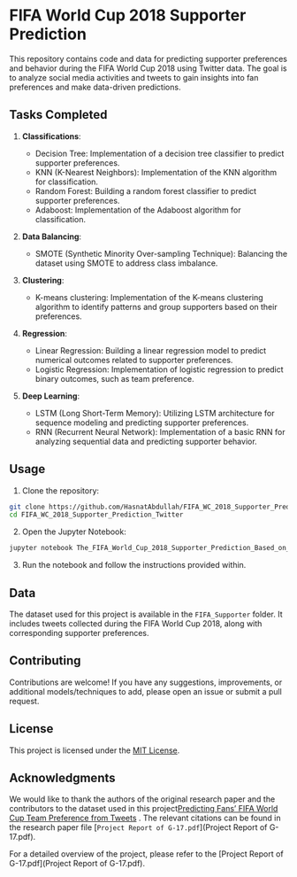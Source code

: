 # FIFA World Cup 2018 Supporter Prediction

This repository contains code and data for predicting supporter preferences and behavior during the FIFA World Cup 2018 using Twitter data. The goal is to analyze social media activities and tweets to gain insights into fan preferences and make data-driven predictions.

## Tasks Completed

1. **Classifications**:
	- Decision Tree: Implementation of a decision tree classifier to predict supporter preferences.
	- KNN (K-Nearest Neighbors): Implementation of the KNN algorithm for classification.
	- Random Forest: Building a random forest classifier to predict supporter preferences.
	- Adaboost: Implementation of the Adaboost algorithm for classification.

2. **Data Balancing**:
	- SMOTE (Synthetic Minority Over-sampling Technique): Balancing the dataset using SMOTE to address class imbalance.

3. **Clustering**:
	- K-means clustering: Implementation of the K-means clustering algorithm to identify patterns and group supporters based on their preferences.

4. **Regression**:
	- Linear Regression: Building a linear regression model to predict numerical outcomes related to supporter preferences.
	- Logistic Regression: Implementation of logistic regression to predict binary outcomes, such as team preference.

5. **Deep Learning**:
	- LSTM (Long Short-Term Memory): Utilizing LSTM architecture for sequence modeling and predicting supporter preferences.
	- RNN (Recurrent Neural Network): Implementation of a basic RNN for analyzing sequential data and predicting supporter behavior.

## Usage

1. Clone the repository:

```bash
git clone https://github.com/HasnatAbdullah/FIFA_WC_2018_Supporter_Prediction_Twitter.git
cd FIFA_WC_2018_Supporter_Prediction_Twitter
```

2. Open the Jupyter Notebook:

```bash
jupyter notebook The_FIFA_World_Cup_2018_Supporter_Prediction_Based_on_Twitter.ipynb
```

3. Run the notebook and follow the instructions provided within.

## Data

The dataset used for this project is available in the `FIFA_Supporter` folder. It includes tweets collected during the FIFA World Cup 2018, along with corresponding supporter preferences.

## Contributing

Contributions are welcome! If you have any suggestions, improvements, or additional models/techniques to add, please open an issue or submit a pull request.

## License

This project is licensed under the [MIT License](LICENSE).

## Acknowledgments

We would like to thank the authors of the original research paper and the contributors to the dataset used in this project[Predicting Fans’ FIFA World Cup Team Preference from Tweets](https://link.springer.com/chapter/10.1007/978-3-030-52856-0_22)   . The relevant citations can be found in the research paper file [`Project Report of G-17.pdf`](Project Report of G-17.pdf).

For a detailed overview of the project, please refer to the [Project Report of G-17.pdf](Project Report of G-17.pdf).
